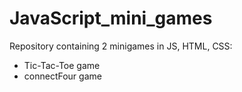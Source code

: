 # JavaScript_mini_games

Repository containing 2 minigames in JS, HTML, CSS:
- Tic-Tac-Toe game
- connectFour game
